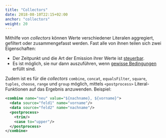 ```yaml
---
title: "Collectors"
date: 2018-08-10T22:15+02:00
anchor: "collectors"
weight: 20
---
```


Mithilfe von _collectors_ können Werte verschiedener Literalen
aggregiert, gefiltert oder zusammengefasst werden. Fast alle von ihnen teilen sich zwei Eigenschaften:

- Der Zeitpunkt und die Art der Emission ihrer Werte ist
  [steuerbar](#ausgabesteuerung).
- Es ist möglich, sie nur dann auszuführen, wenn [gewisse Bedingungen](#if-anweisungen) erfüllt
  sind. 

Zudem ist es für die _collectors_ `combine`, `concat`, `equalsFilter`,
`square`, `tuples`, `choose`, `range` und `group` möglich, mittels
`<postprocess>` Literal-Funktionen auf das Ergebnis anzuwenden. Beispiel:

```xml
<combine name="neu" value="${nachname}, ${vorname}">
  <data source="feld1" name="vorname"/>
  <data source="feld2" name="nachname"/>
  <postprocess>
    <trim/>
    <case to="upper"/>
  </postprocess>
</combine>
```
